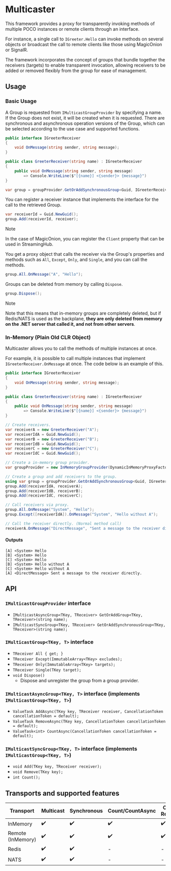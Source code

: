 # Multicaster

This framework provides a proxy for transparently invoking methods of multiple POCO instances or remote clients through an interface.

For instance, a single call to `IGreeter.Hello` can invoke methods on several objects or broadcast the call to remote clients like those using MagicOnion or SignalR.

The framework incorporates the concept of groups that bundle together the receivers (targets) to enable transparent invocation, allowing receivers to be added or removed flexibly from the group for ease of management.

## Usage

### Basic Usage
A Group is requested from `IMulticastGroupProvider` by specifying a name. If the Group does not exist, it will be created when it is requested.
There are synchronous and asynchronous operation versions of the Group, which can be selected according to the use case and supported functions.

```csharp
public interface IGreeterReceiver
{
    void OnMessage(string sender, string message);
}

public class GreeterReceiver(string name) : IGreeterReceiver
{
    public void OnMessage(string sender, string message)
        => Console.WriteLine($"[{name}] <{sender}> {message}")
}

var group = groupProvider.GetOrAddSynchronousGroup<Guid, IGreeterReceiver>("MyGroup");
```

You can register a receiver instance that implements the interface for the call to the retrieved Group.

```csharp
var receiverId = Guid.NewGuid();
group.Add(receiverId, receiver);
```

>[!NOTE]
In the case of MagicOnion, you can register the `Client` property that can be used in StreamingHub.

You get a proxy object that calls the receiver via the Group's properties and methods such as `All`, `Except`, `Only`, and `Single`, and you can call the methods.

```csharp
group.All.OnMessage("A", "Hello");
```

Groups can be deleted from memory by calling `Dispose`. 

```csharp
group.Dispose();
```

>[!NOTE]
> Note that this means that in-memory groups are completely deleted, but if Redis/NATS is used as the backplane, **they are only deleted from memory on the .NET server that called it, and not from other servers**.

### In-Memory (Plain Old CLR Object)
Multicaster allows you to call the methods of multiple instances at once.

For example, it is possible to call multiple instances that implement `IGreeterReceiver.OnMessage` at once. The code below is an example of this.

```csharp
public interface IGreeterReceiver
{
    void OnMessage(string sender, string message);
}

public class GreeterReceiver(string name) : IGreeterReceiver
{
    public void OnMessage(string sender, string message)
        => Console.WriteLine($"[{name}] <{sender}> {message}")
}
```

```csharp
// Create receivers.
var receiverA = new GreeterReceiver("A");
var receiverIdA = Guid.NewGuid();
var receiverB = new GreeterReceiver("B");
var receiverIdB = Guid.NewGuid();
var receiverC = new GreeterReceiver("C");
var receiverIdC = Guid.NewGuid();

// Create a in-memory group provider.
var groupProvider = new InMemoryGroupProvider(DynamicInMemoryProxyFactory.Instance);

// Create a group and add receivers to the group.
using var group = groupProvider.GetOrAddSynchronousGroup<Guid, IGreeterReceiver>("MyGroup");
group.Add(receiverIdA, receiverA);
group.Add(receiverIdB, receiverB);
group.Add(receiverIdC, receiverC);

// Call receivers via proxy.
group.All.OnMessage("System", "Hello");
group.Except([receiverIdA]).OnMessage("System", "Hello without A");

// Call the receiver directly. (Normal method call)
receiverA.OnMessage("DirectMessage", "Sent a message to the receiver directly.");
```

#### Outputs
```
[A] <System> Hello
[B] <System> Hello
[C] <System> Hello
[B] <System> Hello without A
[C] <System> Hello without A
[A] <DirectMessage> Sent a message to the receiver directly.
```

## API
### `IMulticastGroupProvider` interface
- `IMulticastAsyncGroup<TKey, TReceiver> GetOrAddGroup<TKey, TReceiver>(string name);`
- `IMulticastSyncGroup<TKey, TReceiver> GetOrAddSynchronousGroup<TKey, TReceiver>(string name);`

### `IMulticastGroup<TKey, T>` interface
- `TReceiver All { get; }`
- `TReceiver Except(ImmutableArray<TKey> excludes);`
- `TReceiver Only(ImmutableArray<TKey> targets);`
- `TReceiver Single(TKey target);`
- `void Dispose()`
    - Dispose and unregister the group from a group provider.

### `IMulticastAsyncGroup<TKey, T>` interface (implements `IMulticastGroup<TKey, T>`)
- `ValueTask AddAsync(TKey key, TReceiver receiver, CancellationToken cancellationToken = default);`
- `ValueTask RemoveAsync(TKey key, CancellationToken cancellationToken = default);`
- `ValueTask<int> CountAsync(CancellationToken cancellationToken = default);`

### `IMulticastSyncGroup<TKey, T>` interface (implements `IMulticastGroup<TKey, T>`)
- `void Add(TKey key, TReceiver receiver);`
- `void Remove(TKey key);`
- `int Count();`

## Transports and supported features

| Transport | Multicast | Synchronous | Count/CountAsync | Client Results |
| -- | -- | -- | -- | -- |
| InMemory | ✔️ | ✔️ | ✔️ | ✔️ |
| Remote (InMemory) | ✔️ | ✔️ | ✔️ | ✔️ |
| Redis | ✔️ | ✔️ | - | - |
| NATS | ✔️ | ✔️ | - | - |
